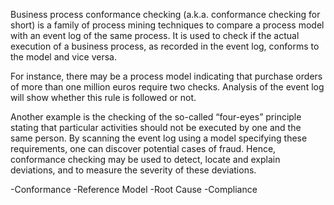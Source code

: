 Business process conformance checking (a.k.a. conformance checking for short) is a family of process mining techniques to compare a process model with an event log of the same process. It is used to check if the actual execution of a business process, as recorded in the event log, conforms to the model and vice versa.

For instance, there may be a process model indicating that purchase orders of more than one million euros require two checks. Analysis of the event log will show whether this rule is followed or not.

Another example is the checking of the so-called “four-eyes” principle stating that particular activities should not be executed by one and the same person. By scanning the event log using a model specifying these requirements, one can discover potential cases of fraud. Hence, conformance checking may be used to detect, locate and explain deviations, and to measure the severity of these deviations.

-Conformance
-Reference Model
-Root Cause
-Compliance